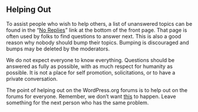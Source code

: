 ## Helping Out

To assist people who wish to help others, a list of unanswered topics can be found in the “[No Replies](https://wordpress.org/support/view/no-replies)” link at the bottom of the front page. That page is often used by folks to find questions to answer next. This is also a good reason why nobody should bump their topics. Bumping is discouraged and bumps may be deleted by the moderators.

We do not expect everyone to know everything. Questions should be answered as fully as possible, with as much respect for humanity as possible. It is not a place for self promotion, solicitations, or to have a private conversation.

The point of helping out on the WordPress.org forums is to help out on the forums for everyone. Remember, we don’t want [this](http://xkcd.com/979/) to happen. Leave something for the next person who has the same problem.